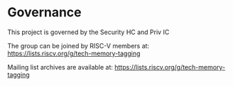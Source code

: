 # Governance

This project is governed by the Security HC and Priv IC

The group can be joined by RISC-V members at:
    https://lists.riscv.org/g/tech-memory-tagging

Mailing list archives are available at:
    https://lists.riscv.org/g/tech-memory-tagging
